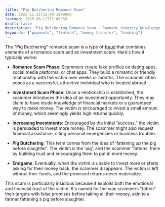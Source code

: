 ```yaml
---
title: "Pig Butchering Romance Scam"
date: 2023-11-21T12:49:19+0000
lastmod: 2025-08-11T12:00:59
draft: false
description: "Pig Butchering Romance Scam - Payment industry knowledge and insights"
keywords: ["payments", "fintech", "money transfer", "banking"]
---
```


The "Pig Butchering" romance scam is a type of [fraud](https://faisalkhanllc.xyz/resources/payments-wiki/f/fraud/) that combines elements of a romance scam and an investment scam. Here's how it typically works:

- **Romance Scam Phase**: Scammers create fake profiles on dating apps, social media platforms, or chat apps. They build a romantic or friendly relationship with the victim over weeks or months. The scammer often poses as a successful, attractive individual who is located abroad.

- **Investment Scam Phase**: Once a relationship is established, the scammer introduces the idea of an investment opportunity. They may claim to have inside knowledge of financial markets or a guaranteed way to make money. The victim is encouraged to invest a small amount of money, which seemingly yields high returns quickly.

- **Increasing Investments**: Encouraged by the initial “success,” the victim is persuaded to invest more money. The scammer might also request financial assistance, citing personal emergencies or business troubles.

- **Pig Butchering**: This term comes from the idea of 'fattening up the pig before slaughter'. The victim is the 'pig', and the scammer 'fattens' them by building trust and encouraging them to put in more money.

- **Endgame**: Eventually, when the victim is unable to invest more or starts asking for their money back, the scammer disappears. The victim is left without their funds, and the promised returns never materialize.

This scam is particularly insidious because it exploits both the emotional and financial trust of the victim. It's named for the way scammers "fatten" their targets with false promises before taking all their money, akin to a farmer fattening a pig before slaughter.